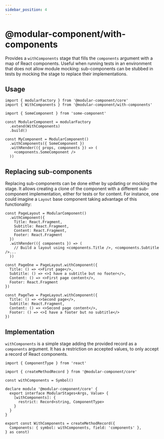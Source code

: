 ```yaml
---
sidebar_position: 4
---
```


# @modular-component/with-components

Provides a `withComponents` stage that fills the `components` argument with
a map of React components. Useful when running tests in an environment that
does not allow module mocking: sub-components can be stubbed in tests by
mocking the stage to replace their implementations.

## Usage

```tsx
import { modularFactory } from '@modular-component/core'
import { WithComponents } from '@modular-component/with-components'

import { SomeComponent } from 'some-component'

const ModularComponent = modularFactory
  .extend(WithComponents)
  .build()

const MyComponent = ModularComponent()
  .withComponents({ SomeComponent })
  .withRender(({ props, components }) => (
    <components.SomeComponent />
  ))
```

## Replacing sub-components

Replacing sub-components can be done either by updating or mocking the stage.
It allows creating a clone of the component with a different sub-component implementation,
either for tests or for content. 
For instance, one could imagine a `Layout` base component taking advantage of this functionality:

```tsx
const PageLayout = ModularComponent()
  .withComponent({
    Title: React.Fragment,
    Subtitle: React.Fragment,
    Content: React.Fragment,
    Footer: React.Fragment
  })
  .withRender(({ components }) => (
    // Build a layout using <components.Title />, <components.Subtitle />...
  ))

const PageOne = PageLayout.withComponent({
  Title: () => <>First page</>,
  Subtitle: () => <>I have a subtitle but no footer</>,
  Content: () => <>First page content</>,
  Footer: React.Fragment
})

const PageTwo = PageLayout.withComponent({
  Title: () => <>Second page</>,
  Subtitle: React.Fragment,
  Content: () => <>Second page content</>,
  Footer: () => <>I have a footer but no subtitle</>
})
```

## Implementation

`withComponents` is a simple stage adding the provided record as a `components` argument. It has a restriction
on accepted values, to only accept a record of React components.

```tsx
import { ComponentType } from 'react'

import { createMethodRecord } from '@modular-component/core'

const withComponents = Symbol()

declare module '@modular-component/core' {
  export interface ModularStages<Args, Value> {
    [withComponents]: {
      restrict: Record<string, ComponentType>
    }
  }
}

export const WithComponents = createMethodRecord({
  Components: { symbol: withComponents, field: 'components' },
} as const)
```
